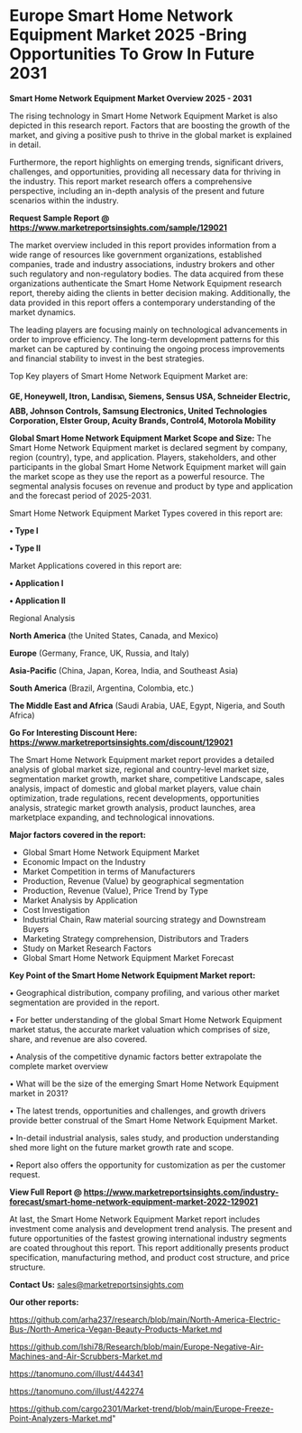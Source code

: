  # Europe Smart Home Network Equipment Market 2025 -Bring Opportunities To Grow In Future 2031

<Strong> Smart Home Network Equipment Market Overview 2025 - 2031</strong>

The rising technology in Smart Home Network Equipment Market is also depicted in this research report. Factors that are boosting the growth of the market, and giving a positive push to thrive in the global market is explained in detail.

Furthermore, the report highlights on emerging trends, significant drivers, challenges, and opportunities, providing all necessary data for thriving in the industry. This report market research offers a comprehensive perspective, including an in-depth analysis of the present and future scenarios within the industry.

<strong>Request Sample Report @ <a href=https://www.marketreportsinsights.com/sample/129021>https://www.marketreportsinsights.com/sample/129021</a></strong>

The market overview included in this report provides information from a wide range of resources like government organizations, established companies, trade and industry associations, industry brokers and other such regulatory and non-regulatory bodies. The data acquired from these organizations authenticate the Smart Home Network Equipment research report, thereby aiding the clients in better decision making. Additionally, the data provided in this report offers a contemporary understanding of the market dynamics.

The leading players are focusing mainly on technological advancements in order to improve efficiency. The long-term development patterns for this market can be captured by continuing the ongoing process improvements and financial stability to invest in the best strategies.

Top Key players of Smart Home Network Equipment Market are:

<strong>GE, Honeywell, Itron, Landisᬪ, Siemens, Sensus USA, Schneider Electric, ABB, Johnson Controls, Samsung Electronics, United Technologies Corporation, Elster Group, Acuity Brands, Control4, Motorola Mobility</strong>

<strong><b>Global Smart Home Network Equipment Market Scope and Size:</b></strong>
The Smart Home Network Equipment market is declared segment by company, region (country), type, and application. Players, stakeholders, and other participants in the global Smart Home Network Equipment market will gain the market scope as they use the report as a powerful resource. The segmental analysis focuses on revenue and product by type and application and the forecast period of 2025-2031.

Smart Home Network Equipment Market Types covered in this report are:

<strong>• Type I

• Type II</strong>

Market Applications covered in this report are:

<strong>• Application I

• Application II</strong> 

Regional Analysis

<strong>North America</strong> (the United States, Canada, and Mexico)

<strong>Europe</strong> (Germany, France, UK, Russia, and Italy)

<strong>Asia-Pacific</strong> (China, Japan, Korea, India, and Southeast Asia)

<strong>South America</strong> (Brazil, Argentina, Colombia, etc.)

<strong>The Middle East and Africa</strong> (Saudi Arabia, UAE, Egypt, Nigeria, and South Africa)

<strong>Go For Interesting Discount Here: <a href=https://www.marketreportsinsights.com/discount/129021>https://www.marketreportsinsights.com/discount/129021</a></strong>

The Smart Home Network Equipment market report provides a detailed analysis of global market size, regional and country-level market size, segmentation market growth, market share, competitive Landscape, sales analysis, impact of domestic and global market players, value chain optimization, trade regulations, recent developments, opportunities analysis, strategic market growth analysis, product launches, area marketplace expanding, and technological innovations.

<strong><b>Major factors covered in the report:</b></strong>
<ul>
  <li>Global Smart Home Network Equipment Market </li>
  <li>Economic Impact on the Industry</li>
  <li>Market Competition in terms of Manufacturers</li>
  <li>Production, Revenue (Value) by geographical segmentation</li>
  <li>Production, Revenue (Value), Price Trend by Type</li>
  <li>Market Analysis by Application</li>
  <li>Cost Investigation</li>
  <li>Industrial Chain, Raw material sourcing strategy and Downstream Buyers</li>
  <li>Marketing Strategy comprehension, Distributors and Traders</li>
  <li>Study on Market Research Factors</li>
  <li>Global Smart Home Network Equipment Market Forecast</li>
</ul>

<strong><b>Key Point of the Smart Home Network Equipment Market report:</b></strong>

• Geographical distribution, company profiling, and various other market segmentation are provided in the report.

• For better understanding of the global Smart Home Network Equipment market status, the accurate market valuation which comprises of size, share, and revenue are also covered.

• Analysis of the competitive dynamic factors better extrapolate the complete market overview

• What will be the size of the emerging Smart Home Network Equipment market in 2031?

• The latest trends, opportunities and challenges, and growth drivers provide better construal of the Smart Home Network Equipment Market.

• In-detail industrial analysis, sales study, and production understanding shed more light on the future market growth rate and scope.

• Report also offers the opportunity for customization as per the customer request.

<strong><b>View Full Report @ <a href=https://www.marketreportsinsights.com/industry-forecast/smart-home-network-equipment-market-2022-129021>https://www.marketreportsinsights.com/industry-forecast/smart-home-network-equipment-market-2022-129021</a></b></strong>


At last, the Smart Home Network Equipment Market report includes investment come analysis and development trend analysis. The present and future opportunities of the fastest growing international industry segments are coated throughout this report. This report additionally presents product specification, manufacturing method, and product cost structure, and price structure.

<strong>Contact Us:</strong>
sales@marketreportsinsights.com

<strong>Our other reports:</strong>

<a href=https://github.com/arha237/research/blob/main/North-America-Electric-Bus-/North-America-Vegan-Beauty-Products-Market.md>https://github.com/arha237/research/blob/main/North-America-Electric-Bus-/North-America-Vegan-Beauty-Products-Market.md</a>

<a href=https://github.com/Ishi78/Research/blob/main/Europe-Negative-Air-Machines-and-Air-Scrubbers-Market.md>https://github.com/Ishi78/Research/blob/main/Europe-Negative-Air-Machines-and-Air-Scrubbers-Market.md</a>

<a href=https://tanomuno.com/illust/444341>https://tanomuno.com/illust/444341</a>

<a href=https://tanomuno.com/illust/442274>https://tanomuno.com/illust/442274</a>

<a href=https://github.com/cargo2301/Market-trend/blob/main/Europe-Freeze-Point-Analyzers-Market.md>https://github.com/cargo2301/Market-trend/blob/main/Europe-Freeze-Point-Analyzers-Market.md</a>"
